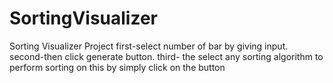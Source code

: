 # SortingVisualizer
Sorting Visualizer Project
first-select number of bar by giving input.
second-then click generate button.
third- the select any sorting algorithm to perform sorting on this by simply click on the button
